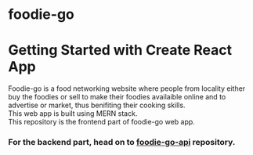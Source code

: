 # foodie-go

# Getting Started with Create React App

Foodie-go is a food networking website where people from locality either buy the foodies or sell to make their foodies availaible online and to advertise or market, thus benifiting their cooking skills. <br>
This web app is built using MERN stack.<br>
This repository is the frontend part of foodie-go web app. <br>

### For the backend part, head on to [foodie-go-api](https://github.com/siddharthmagadum16/foodie-go-api) repository.

